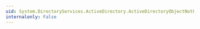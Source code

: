 ```yaml
---
uid: System.DirectoryServices.ActiveDirectory.ActiveDirectoryObjectNotFoundException
internalonly: False
---
```

